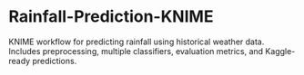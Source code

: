 # Rainfall-Prediction-KNIME
KNIME workflow for predicting rainfall using historical weather data. Includes preprocessing, multiple classifiers, evaluation metrics, and Kaggle-ready predictions.
